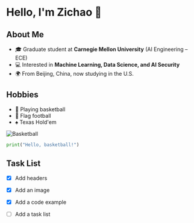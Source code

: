 # Hello, I'm Zichao 👋

## About Me
- 🎓 Graduate student at **Carnegie Mellon University** (AI Engineering – ECE)  
- 💻 Interested in **Machine Learning, Data Science, and AI Security**  
- 🌍 From Beijing, China, now studying in the U.S.  

## Hobbies
- 🏀 Playing basketball  
- 🏈 Flag football  
- ♠️ Texas Hold'em

![Basketball](https://upload.wikimedia.org/wikipedia/commons/7/7a/Basketball.png)

```python
print("Hello, basketball!")
```

## Task List
- [x] Add headers
- [x] Add an image
- [x] Add a code example
- [ ] Add a task list

